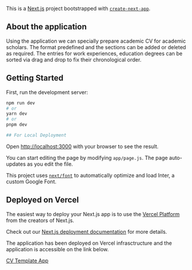 This is a [Next.js](https://nextjs.org/) project bootstrapped with [`create-next-app`](https://github.com/vercel/next.js/tree/canary/packages/create-next-app).

## About the application
Using the application we can specially prepare academic CV for academic scholars. The format predefined and the sections can be added or deleted as required. The entries for work experiences, education degrees can be sorted via drag and drop to fix their chronological order.

## Getting Started

First, run the development server:

```bash
npm run dev
# or
yarn dev
# or
pnpm dev

## For Local Deployment
```

Open [http://localhost:3000](http://localhost:3000) with your browser to see the result.

You can start editing the page by modifying `app/page.js`. The page auto-updates as you edit the file.

This project uses [`next/font`](https://nextjs.org/docs/basic-features/font-optimization) to automatically optimize and load Inter, a custom Google Font.


## Deployed on Vercel

The easiest way to deploy your Next.js app is to use the [Vercel Platform](https://vercel.com/new?utm_medium=default-template&filter=next.js&utm_source=create-next-app&utm_campaign=create-next-app-readme) from the creators of Next.js.

Check out our [Next.js deployment documentation](https://nextjs.org/docs/deployment) for more details.

The application has been deployed on Vercel infrasctructure and the application is accessible on the link below.

<a href="https://spa-cvtemplate-ndvx-shreshkhatri.vercel.app" target="_blank">CV Template App</a>
